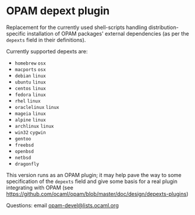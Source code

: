 OPAM depext plugin
==================

Replacement for the currently used shell-scripts handling distribution-specific
installation of OPAM packages' external dependencies (as per the `depexts` field
in their definitions).

Currently supported depexts are:

* `homebrew` `osx`
* `macports` `osx`
* `debian` `linux`
* `ubuntu` `linux`
* `centos` `linux`
* `fedora` `linux`
* `rhel` `linux`
* `oraclelinux` `linux`
* `mageia` `linux`
* `alpine` `linux`
* `archlinux` `linux`
* `win32` `cygwin`
* `gentoo`
* `freebsd`
* `openbsd`
* `netbsd`
* `dragonfly`
 
This version runs as an OPAM plugin; it may help pave the way to some
specification of the `depexts` field and give some basis for a real
plugin integrating with OPAM (see
https://github.com/ocaml/opam/blob/master/doc/design/depexts-plugins)

Questions: email <opam-devel@lists.ocaml.org>

